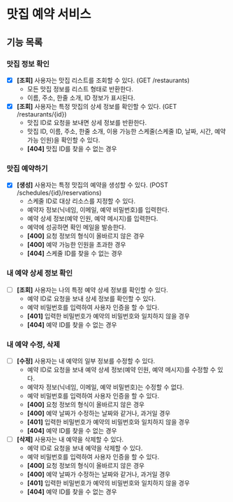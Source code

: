 # 맛집 예약 서비스

## 기능 목록

### 맛집 정보 확인

- [x] **[조회]** 사용자는 맛집 리스트를 조회할 수 있다. (GET /restaurants)
    - 모든 맛집 정보를 리스트 형태로 반환한다.
    - 이름, 주소, 한줄 소개, ID 정보가 표시된다.
- [x] **[조회]** 사용자는 특정 맛집의 상세 정보를 확인할 수 있다. (GET /restaurants/{id})
    - 맛집 ID로 요청을 보내면 상세 정보를 반환한다.
    - 맛집 ID, 이름, 주소, 한줄 소개, 이용 가능한 스케줄(스케줄 ID, 날짜, 시간, 예약 가능 인원)을 확인할 수 있다.
    - **[404]** 맛집 ID를 찾을 수 없는 경우

### 맛집 예약하기

- [x] **[생성]** 사용자는 특정 맛집의 예약을 생성할 수 있다. (POST /schedules/{id}/reservations)
    - 스케줄 ID로 대상 리소스를 지정할 수 있다.
    - 예약자 정보(닉네임, 이메일, 예약 비밀번호)를 입력한다.
    - 예약 상세 정보(예약 인원, 예약 메시지)를 입력한다.
    - 예약에 성공하면 확인 메일을 발송한다.
    - **[400]** 요청 정보의 형식이 올바르지 않은 경우
    - **[400]** 예약 가능한 인원을 초과한 경우
    - **[404]** 스케줄 ID를 찾을 수 없는 경우

### 내 예약 상세 정보 확인

- [ ] **[조회]** 사용자는 나의 특정 예약 상세 정보를 확인할 수 있다.
    - 예약 ID로 요청을 보내 상세 정보를 확인할 수 있다.
    - 예약 비밀번호를 입력하여 사용자 인증을 할 수 있다.
    - **[401]** 입력한 비밀번호가 예약의 비밀번호와 일치하지 않을 경우
    - **[404]** 예약 ID를 찾을 수 없는 경우

### 내 예약 수정, 삭제

- [ ] **[수정]** 사용자는 내 예약의 일부 정보를 수정할 수 있다.
    - 예약 ID로 요청을 보내 예약 상세 정보(예약 인원, 예약 메시지)를 수정할 수 있다.
    - 예약자 정보(닉네임, 이메일, 예약 비밀번호)는 수정할 수 없다.
    - 예약 비밀번호를 입력하여 사용자 인증을 할 수 있다.
    - **[400]** 요청 정보의 형식이 올바르지 않은 경우
    - **[400]** 예약 날짜가 수정하는 날짜와 같거나, 과거일 경우
    - **[401]** 입력한 비밀번호가 예약의 비밀번호와 일치하지 않을 경우
    - **[404]** 예약 ID를 찾을 수 없는 경우
- [ ] **[삭제]** 사용자는 내 예약을 삭제할 수 있다.
    - 예약 ID로 요청을 보내 예약을 삭제할 수 있다.
    - 예약 비밀번호를 입력하여 사용자 인증을 할 수 있다.
    - **[400]** 요청 정보의 형식이 올바르지 않은 경우
    - **[400]** 예약 날짜가 수정하는 날짜와 같거나, 과거일 경우
    - **[401]** 입력한 비밀번호가 예약의 비밀번호와 일치하지 않을 경우
    - **[404]** 예약 ID를 찾을 수 없는 경우

